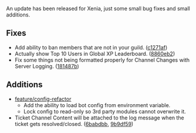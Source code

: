 An update has been released for Xenia, just some small bug fixes and small additions.

## Fixes
- Add ability to ban members that are not in your guild. ([c1271af](https://github.com/ktwrd/XeniaBot/commit/c1271af891668ca16b7055b9ae91b5a2ec2ebb7b))
- Actually show Top 10 Users in Global XP Leaderboard. ([8860eb2](https://github.com/ktwrd/XeniaBot/commit/8860eb27fe04700153df4cb49be9fe162450c905))
- Fix some things not being formatted properly for Channel Changes with Server Logging. ([181487b](https://github.com/ktwrd/XeniaBot/commit/181487bf5d53a6109b268a36f5ab11143bd45231))

## Additions
- [feature/config-refactor](https://github.com/ktwrd/XeniaBot/commit/590f81a80a5fe945abbe8a0f47ed54bd97e603b4)
  * Add the ability to load bot config from environment variable.
  * Lock config to read-only so 3rd party modules cannot overwrite it.
- Ticket Channel Content will be attached to the log message when the ticket gets resolved/closed. ([6babdbb](https://github.com/ktwrd/XeniaBot/commit/6babdbb20b6c0c8a2c2a9c1afeede840c1df81fc), [9b9df59](https://github.com/ktwrd/XeniaBot/commit/9b9df599c562cceaa48ee96ab50a0b37459ec9a8))